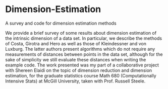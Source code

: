 # Dimension-Estimation
A survey and code for dimension estimation methods

We provide a brief survey of some results about dimension estimation of the intrinsic dimension of a data set. In particular, we describe the methods of Costa, Girotra and Hero as well as those of Kleindessner and von Luxburg. The latter authors present algorithms which do not require any measurements of distances between points in the data set, although for the sake of simplicity we still evaluate these distances when writing the example code. The work presented was my part of a collaborative project with Shereen Elaidi on the topic of dimension reduction and dimension estimation, for the graduate statistics course Math 680 (Computationally Intensive Stats) at McGill University, taken with Prof. Russell Steele. 
